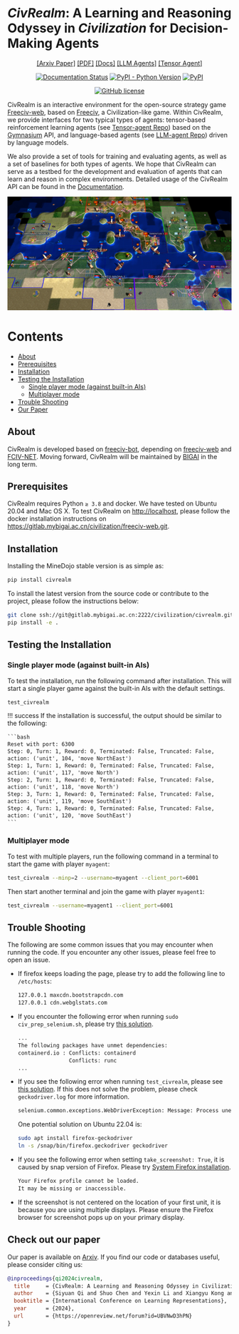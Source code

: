 # *CivRealm*: A Learning and Reasoning Odyssey in *Civilization* for Decision-Making Agents

<div align="center">

[[Arxiv Paper]](https://arxiv.org/abs/2401.10568)
[[PDF]](https://arxiv.org/pdf/2401.10568.pdf)
[[Docs]](https://bigai-ai.github.io/civrealm/)
[[LLM Agents]](https://github.com/bigai-ai/civrealm-llm-baseline)
[[Tensor Agent]](https://github.com/bigai-ai/civrealm-tensor-baseline)

[![Documentation Status](https://readthedocs.org/projects/openreview-py/badge/?version=latest)](<http://civilization.pages.mybigai.ac.cn/civrealm>)
[![PyPI - Python Version](https://img.shields.io/pypi/pyversions/civrealm)](https://pypi.org/project/civrealm/)
[![PyPI](https://img.shields.io/pypi/v/civrealm)](https://pypi.org/project/civrealm/)
<!-- [![PyPI Status](https://pepy.tech/badge/civrealm)](https://pepy.tech/project/civrealm) -->
[![GitHub license](https://img.shields.io/github/license/bigai-ai/civrealm)](https://github.com/bigai-ai/civrealm/blob/main/LICENSE)

</div>

CivRealm is an interactive environment for the open-source strategy game [Freeciv-web](https://github.com/freeciv/freeciv-web), based on [Freeciv](https://www.freeciv.org/), a Civilization-like game. Within CivRealm, we provide interfaces for two typical types of agents: tensor-based reinforcement learning agents (see [Tensor-agent Repo](https://gitlab.mybigai.ac.cn/civilization/freeciv-tensor-baseline)) based on the [Gymnasium](https://gymnasium.farama.org/) API, and language-based agents (see [LLM-agent Repo](http://civilization.pages.mybigai.ac.cn/civrealm)) driven by language models.

We also provide a set of tools for training and evaluating agents, as well as a set of baselines for both types of agents. We hope that CivRealm can serve as a testbed for the development and evaluation of agents that can learn and reason in complex environments. Detailed usage of the CivRealm API can be found in the [Documentation](http://civilization.pages.mybigai.ac.cn/civrealm).

![Punic War](docs/assets/punic_war_base.jpg)

# Contents

- [About](#about)
- [Prerequisites](#prerequisites)
- [Installation](#installation)
- [Testing the Installation](#testing-the-installation)
  - [Single player mode (against built-in AIs)](#single-player-mode-against-built-in-ais)
  - [Multiplayer mode](#multiplayer-mode)
- [Trouble Shooting](#trouble-shooting)
- [Our Paper](#check-out-our-paper)

## About

CivRealm is developed based on [freeciv-bot](https://github.com/chris1869/freeciv-bot), depending on [freeciv-web](<https://github.com/freeciv/freeciv-web>) and [FCIV-NET](<https://github.com/fciv-net/fciv-net>).
Moving forward, CivRealm will be maintained by [BIGAI](https://www.bigai.ai/) in the long term.

## Prerequisites

CivRealm requires Python `≥ 3.8` and docker. We have tested on Ubuntu 20.04 and Mac OS X. To test CivRealm on <http://localhost>, please follow the docker installation instructions on <https://gitlab.mybigai.ac.cn/civilization/freeciv-web.git>.

## Installation

Installing the MineDojo stable version is as simple as:

```bash
pip install civrealm
```

To install the latest version from the source code or contribute to the project, please follow the instructions below:

```bash
git clone ssh://git@gitlab.mybigai.ac.cn:2222/civilization/civrealm.git && cd civrealm
pip install -e .
```

<!-- 
### Update the freeciv-web image

Start the freeciv-web docker:

```bash
cd freeciv-web
docker compose up -d
```

Activate the civrealm virtual environment, and update the freeciv-web image:

```bash
update_freeciv_web_docker
```

Restart the freeciv-web container so that the change takes effect

```bash
cd freeciv-web
docker compose down
docker compose up -d
```
-->

## Testing the Installation

### Single player mode (against built-in AIs)

To test the installation, run the following command after installation. This will start a single player game against the built-in AIs with the default settings.

```bash
test_civrealm
```

!!! success
    If the installation is successful, the output should be similar to the following:

    ```bash
    Reset with port: 6300
    Step: 0, Turn: 1, Reward: 0, Terminated: False, Truncated: False, action: ('unit', 104, 'move NorthEast')
    Step: 1, Turn: 1, Reward: 0, Terminated: False, Truncated: False, action: ('unit', 117, 'move North')
    Step: 2, Turn: 1, Reward: 0, Terminated: False, Truncated: False, action: ('unit', 118, 'move North')
    Step: 3, Turn: 1, Reward: 0, Terminated: False, Truncated: False, action: ('unit', 119, 'move SouthEast')
    Step: 4, Turn: 1, Reward: 0, Terminated: False, Truncated: False, action: ('unit', 120, 'move SouthEast')
    ```

### Multiplayer mode

To test with multiple players, run the following command in a terminal to start the game with player `myagent`:

```bash
test_civrealm --minp=2 --username=myagent --client_port=6001
```

Then start another terminal and join the game with player `myagent1`:

```bash
test_civrealm --username=myagent1 --client_port=6001
```

<!-- ### Using a different freeciv version

As a standard, the official docker image from the [official repository](https://github.com/freeciv/freeciv-web) will be pulled. If you want to create a custom freeciv server (e.g., different rulesets, customizations, etc.) you can use `build_freeciv_server` to create a custom docker image or run a separate image in parallel. In this case, you might need to adapt src/init_server.py -->

## Trouble Shooting

The following are some common issues that you may encounter when running the code. If you encounter any other issues, please feel free to open an issue.

- If firefox keeps loading the page, please try to add the following line to `/etc/hosts`:

    ```bash
    127.0.0.1 maxcdn.bootstrapcdn.com
    127.0.0.1 cdn.webglstats.com
    ```

- If you encounter the following error when running `sudo civ_prep_selenium.sh`, please try [this solution](https://unix.stackexchange.com/questions/724518/the-following-packages-have-unmet-dependencies-containerd-io).

    ```bash
    ...
    The following packages have unmet dependencies:
    containerd.io : Conflicts: containerd
                    Conflicts: runc
    ...
    ```

- If you see the following error when running `test_civrealm`,  please see [this solution](https://stackoverflow.com/questions/72405117/selenium-geckodriver-profile-missing-your-firefox-profile-cannot-be-loaded). If this does not solve the problem, please check `geckodriver.log` for more information.

    ```bash
    selenium.common.exceptions.WebDriverException: Message: Process unexpectedly closed with status 1
    ```

    One potential solution on Ubuntu 22.04 is:

    ```bash
    sudo apt install firefox-geckodriver
    ln -s /snap/bin/firefox.geckodriver geckodriver
    ```

- If you see the following error when setting `take_screenshot: True`, it is caused by snap version of Firefox. Please try [System Firefox installation](https://support.mozilla.org/en-US/kb/install-firefox-linux#w_install-firefox-from-mozilla-builds-for-advanced-users).

  ```bash
  Your Firefox profile cannot be loaded. 
  It may be missing or inaccessible.
  ```

- If the screenshot is not centered on the location of your first unit, it is because you are using multiple displays. Please ensure the Firefox browser for screenshot pops up on your primary display.

## Check out our paper

Our paper is available on [Arxiv](https://arxiv.org/abs/2401.10568). If you find our code or databases useful, please consider citing us:

```bibtex
@inproceedings{qi2024civrealm,
  title     = {CivRealm: A Learning and Reasoning Odyssey in Civilization for Decision-Making Agents},
  author    = {Siyuan Qi and Shuo Chen and Yexin Li and Xiangyu Kong and Junqi Wang and Bangcheng Yang and Pring Wong and Yifan Zhong and Xiaoyuan Zhang and Zhaowei Zhang and Nian Liu and Wei Wang and Yaodong Yang and Song-Chun Zhu},
  booktitle = {International Conference on Learning Representations},
  year      = {2024},
  url       = {https://openreview.net/forum?id=UBVNwD3hPN}
}
```

